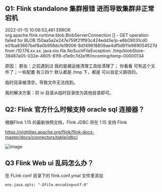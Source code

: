 ## Q1: Flink standalone 集群报错 进而导致集群非正常宕机
2022-01-15 10:06:53,481 ERROR org.apache.flink.runtime.blob.BlobServerConnection           [] - GET operation failed for BLOB 150aa5a2e247e759f21ff93c424edd3e/p-e8b09031cd0
e01ba83667bef8a0b956dcfe18006-8d149618809ae4df5d911e989054527d from /10.176.xx.xx.
java.nio.file.NoSuchFileException: /tmp/blobStore-39487a05-032e-4605-81f8-d1e9c7d2e1ff/incoming/temp-00000134

原因： 群友：之前遇到过 我的是被运维清理工具给清理了； 你看看 可有这个文件了；一些配置 有三四个 默认都是 /tmp 下，都是 
可以自定义路径的。

临时目录被清空，导致文件无法找到。

我的解决方案：将 io 目录从临时目录改为其他目录即可。

## Q2: Flink 官方什么时候支持 oracle sql 连接器？

根据Flink 1.15 的最新快照文档，Flink JDBC 将在 1.15 支持 Flink 

https://nightlies.apache.org/flink/flink-docs-master/docs/connectors/table/jdbc/

![image](https://user-images.githubusercontent.com/34996528/149879850-b7c1164f-5505-4905-a162-b6105f945866.png)

## Q3 Flink Web ui 乱码怎么办？

在 FLink conf 目录下的 flink.conf.ymal 文件里添加
```
env.java.opts: "-Dfile.encoding=utf-8"
```

